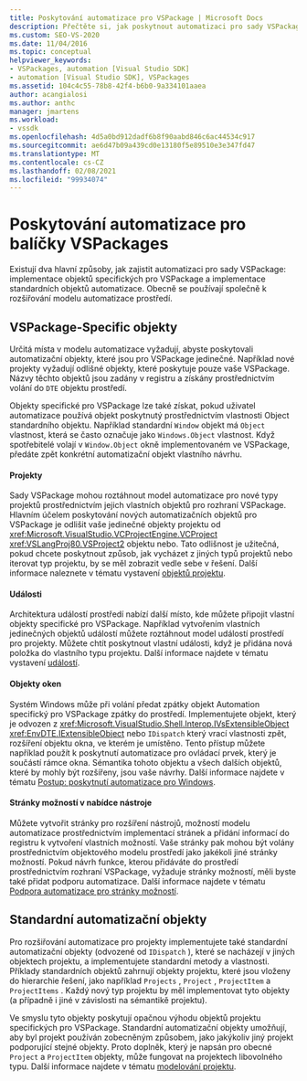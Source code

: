 ```yaml
---
title: Poskytování automatizace pro VSPackage | Microsoft Docs
description: Přečtěte si, jak poskytnout automatizaci pro sady VSPackage implementací objektů specifických pro VSPackage a implementací standardních objektů automatizace.
ms.custom: SEO-VS-2020
ms.date: 11/04/2016
ms.topic: conceptual
helpviewer_keywords:
- VSPackages, automation [Visual Studio SDK]
- automation [Visual Studio SDK], VSPackages
ms.assetid: 104c4c55-78b8-42f4-b6b0-9a334101aaea
author: acangialosi
ms.author: anthc
manager: jmartens
ms.workload:
- vssdk
ms.openlocfilehash: 4d5a0bd912dadf6b8f90aabd846c6ac44534c917
ms.sourcegitcommit: ae6d47b09a439cd0e13180f5e89510e3e347fd47
ms.translationtype: MT
ms.contentlocale: cs-CZ
ms.lasthandoff: 02/08/2021
ms.locfileid: "99934074"
---
```

# <a name="providing-automation-for-vspackages"></a>Poskytování automatizace pro balíčky VSPackages
Existují dva hlavní způsoby, jak zajistit automatizaci pro sady VSPackage: implementace objektů specifických pro VSPackage a implementace standardních objektů automatizace. Obecně se používají společně k rozšiřování modelu automatizace prostředí.

## <a name="vspackage-specific-objects"></a>VSPackage-Specific objekty
 Určitá místa v modelu automatizace vyžadují, abyste poskytovali automatizační objekty, které jsou pro VSPackage jedinečné. Například nové projekty vyžadují odlišné objekty, které poskytuje pouze vaše VSPackage. Názvy těchto objektů jsou zadány v registru a získány prostřednictvím volání do `DTE` objektu prostředí.

 Objekty specifické pro VSPackage lze také získat, pokud uživatel automatizace používá objekt poskytnutý prostřednictvím vlastnosti Object standardního objektu. Například standardní `Window` objekt má `Object` vlastnost, která se často označuje jako `Windows.Object` vlastnost. Když spotřebitelé volají v `Window.Object` okně implementovaném ve VSPackage, předáte zpět konkrétní automatizační objekt vlastního návrhu.

#### <a name="projects"></a>Projekty
 Sady VSPackage mohou roztáhnout model automatizace pro nové typy projektů prostřednictvím jejich vlastních objektů pro rozhraní VSPackage. Hlavním účelem poskytování nových automatizačních objektů pro VSPackage je odlišit vaše jedinečné objekty projektu od <xref:Microsoft.VisualStudio.VCProjectEngine.VCProject> <xref:VSLangProj80.VSProject2> objektu nebo. Tato odlišnost je užitečná, pokud chcete poskytnout způsob, jak vycházet z jiných typů projektů nebo iterovat typ projektu, by se měl zobrazit vedle sebe v řešení. Další informace naleznete v tématu vystavení [objektů projektu](../../extensibility/internals/exposing-project-objects.md).

#### <a name="events"></a>Události
 Architektura událostí prostředí nabízí další místo, kde můžete připojit vlastní objekty specifické pro VSPackage. Například vytvořením vlastních jedinečných objektů událostí můžete roztáhnout model událostí prostředí pro projekty. Můžete chtít poskytnout vlastní události, když je přidána nová položka do vlastního typu projektu. Další informace najdete v tématu vystavení [událostí](../../extensibility/internals/exposing-events-in-the-visual-studio-sdk.md).

#### <a name="window-objects"></a>Objekty oken
 Systém Windows může při volání předat zpátky objekt Automation specifický pro VSPackage zpátky do prostředí. Implementujete objekt, který je odvozen z <xref:Microsoft.VisualStudio.Shell.Interop.IVsExtensibleObject> <xref:EnvDTE.IExtensibleObject> nebo `IDispatch` který vrací vlastnosti zpět, rozšíření objektu okna, ve kterém je umístěno. Tento přístup můžete například použít k poskytnutí automatizace pro ovládací prvek, který je součástí rámce okna. Sémantika tohoto objektu a všech dalších objektů, které by mohly být rozšířeny, jsou vaše návrhy. Další informace najdete v tématu [Postup: poskytnutí automatizace pro Windows](../../extensibility/internals/how-to-provide-automation-for-windows.md).

#### <a name="options-pages-on-the-tools-menu"></a>Stránky možností v nabídce nástroje
 Můžete vytvořit stránky pro rozšíření nástrojů, možností modelu automatizace prostřednictvím implementací stránek a přidání informací do registru k vytvoření vlastních možností. Vaše stránky pak mohou být volány prostřednictvím objektového modelu prostředí jako jakékoli jiné stránky možností. Pokud návrh funkce, kterou přidáváte do prostředí prostřednictvím rozhraní VSPackage, vyžaduje stránky možností, měli byste také přidat podporu automatizace. Další informace najdete v tématu [Podpora automatizace pro stránky možností](../../extensibility/internals/automation-support-for-options-pages.md).

## <a name="standard-automation-objects"></a>Standardní automatizační objekty
 Pro rozšiřování automatizace pro projekty implementujete také standardní automatizační objekty (odvozené od `IDispatch` ), které se nacházejí v jiných objektech projektu, a implementujete standardní metody a vlastnosti. Příklady standardních objektů zahrnují objekty projektu, které jsou vloženy do hierarchie řešení, jako například `Projects` , `Project` , `ProjectItem` a `ProjectItems` . Každý nový typ projektu by měl implementovat tyto objekty (a případně i jiné v závislosti na sémantikě projektu).

 Ve smyslu tyto objekty poskytují opačnou výhodu objektů projektu specifických pro VSPackage. Standardní automatizační objekty umožňují, aby byl projekt používán zobecněným způsobem, jako jakýkoliv jiný projekt podporující stejné objekty. Proto doplněk, který je napsán pro obecné `Project` a `ProjectItem` objekty, může fungovat na projektech libovolného typu. Další informace najdete v tématu [modelování projektu](../../extensibility/internals/project-modeling.md).
